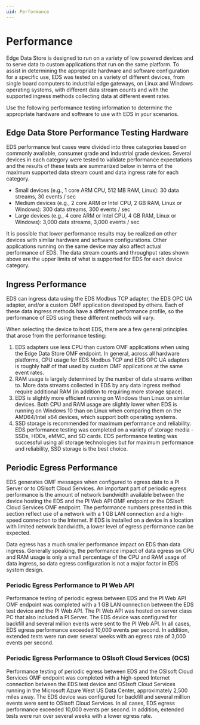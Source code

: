 ```yaml
---
uid: Performance
---
```


# Performance

Edge Data Store is designed to run on a variety of low powered devices and to serve data to custom applications that run on the same platform. To assist in determining the appropriate hardware and software configuration for a specific use, EDS was tested on a variety of different devices, from single board computers to industrial edge gateways, on Linux and Windows operating systems, with different data stream counts and with the supported ingress methods collecting data at different event rates. 

Use the following performance testing information to determine the appropriate hardware and software to use with EDS in your scenarios.

## Edge Data Store Performance Testing Hardware

EDS performance test cases were divided into three categories based on commonly available, consumer grade and industrial grade devices. Several devices in each category were tested to validate performance expectations and the results of these tests are summarized below in terms of the maximum supported data stream count and data ingress rate for each category. 

* Small devices (e.g., 1 core ARM CPU, 512 MB RAM, Linux): 30 data streams, 30 events / sec
* Medium devices (e.g., 2 core ARM or Intel CPU, 2 GB RAM, Linux or Windows): 300 data streams, 300 events / sec
* Large devices (e.g., 4 core ARM or Intel CPU, 4 GB RAM, Linux or Windows): 3,000 data streams, 3,000 events / sec

It is possible that lower performance results may be realized on other devices with similar hardware and software configurations. Other applications running on the same device may also affect actual performance of EDS. The data stream counts and throughput rates shown above are the upper limits of what is supported for EDS for each device category.

## Ingress Performance

EDS can ingress data using the EDS Modbus TCP adapter, the EDS OPC UA adapter, and/or a custom OMF application developed by others. Each of these data ingress methods have a different performance profile, so the performance of EDS using these different methods will vary. 

When selecting the device to host EDS, there are a few general principles that arose from the performance testing:

1. EDS adapters use less CPU than custom OMF applications when using the Edge Data Store OMF endpoint. In general, across all hardware platforms, CPU usage for EDS Modbus TCP and EDS OPC UA adapters is roughly half of that used by custom OMF applications at the same event rates.
2. RAM usage is largely determined by the number of data streams written to. More data streams collected in EDS by any data ingress method require additional RAM (in addition to requiring more storage space).
3. EDS is slightly more efficient running on Windows than Linux on similar devices. Both CPU and RAM usage are slightly lower when EDS is running on Windows 10 than on Linux when comparing them on the AMD64/Intel x64 devices, which support both operating systems. 
4. SSD storage is recommended for maximum performance and reliability. EDS performance testing was completed on a variety of storage media - SSDs, HDDs, eMMC, and SD cards. EDS performance testing was successful using all storage technologies but for maximum performance and reliability, SSD storage is the best choice.

## Periodic Egress Performance

EDS generates OMF messages when configured to egress data to a PI Server or to OSIsoft Cloud Services. An important part of periodic egress performance is the amount of network bandwidth available between the device hosting the EDS and the PI Web API OMF endpoint or the OSIsoft Cloud Services OMF endpoint. The performance numbers presented in this section reflect use of a network with a 1 GB LAN connection and a high-speed connection to the Internet. If EDS is installed on a device in a location with limited network bandwidth, a lower level of egress performance can be expected.

Data egress has a much smaller performance impact on EDS than data ingress. Generally speaking, the performance impact of data egress on CPU and RAM usage is only a small percentage of the CPU and RAM usage of data ingress, so data egress configuration is not a major factor in EDS system design.

### Periodic Egress Performance to PI Web API

Performance testing of periodic egress between EDS and the PI Web API OMF endpoint was completed with a 1 GB LAN connection between the EDS test device and the PI Web API. The PI Web API was hosted on server class PC that also included a PI Server. The EDS device was configured for backfill and several million events were sent to the PI Web API. In all cases, EDS egress performance exceeded 10,000 events per second. In addition, extended tests were run over several weeks with an egress rate of 3,000 events per second.

### Periodic Egress Performance to OSIsoft Cloud Services (OCS)

Performance testing of periodic egress between EDS and the OSIsoft Cloud Services OMF endpoint was completed with a high-speed Internet connection between the EDS test device and OSIsoft Cloud Services running in the Microsoft Azure West US Data Center, approximately 2,500 miles away. The EDS device was configured for backfill and several million events were sent to OSIsoft Cloud Services. In all cases, EDS egress performance exceeded 10,000 events per second. In addition, extended tests were run over several weeks with a lower egress rate.
